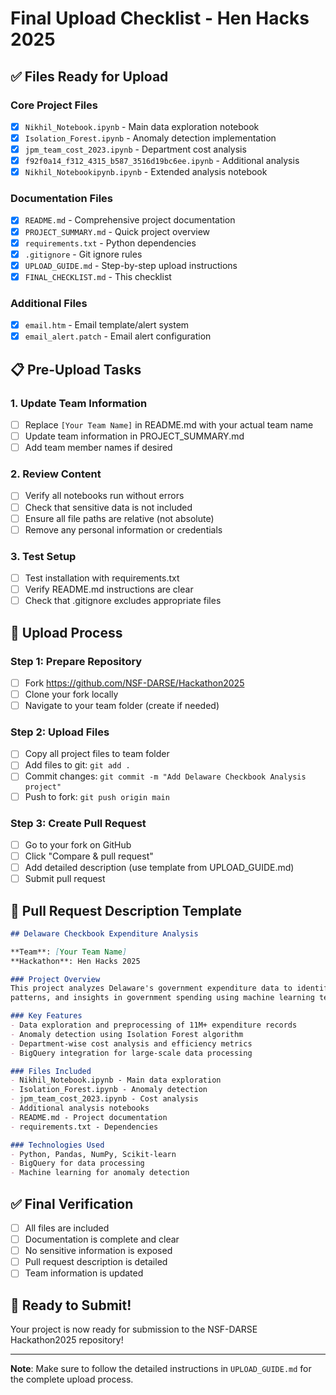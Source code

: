 # Final Upload Checklist - Hen Hacks 2025

## ✅ Files Ready for Upload

### Core Project Files
- [x] `Nikhil_Notebook.ipynb` - Main data exploration notebook
- [x] `Isolation_Forest.ipynb` - Anomaly detection implementation
- [x] `jpm_team_cost_2023.ipynb` - Department cost analysis
- [x] `f92f0a14_f312_4315_b587_3516d19bc6ee.ipynb` - Additional analysis
- [x] `Nikhil_Notebookipynb.ipynb` - Extended analysis notebook

### Documentation Files
- [x] `README.md` - Comprehensive project documentation
- [x] `PROJECT_SUMMARY.md` - Quick project overview
- [x] `requirements.txt` - Python dependencies
- [x] `.gitignore` - Git ignore rules
- [x] `UPLOAD_GUIDE.md` - Step-by-step upload instructions
- [x] `FINAL_CHECKLIST.md` - This checklist

### Additional Files
- [x] `email.htm` - Email template/alert system
- [x] `email_alert.patch` - Email alert configuration

## 📋 Pre-Upload Tasks

### 1. Update Team Information
- [ ] Replace `[Your Team Name]` in README.md with your actual team name
- [ ] Update team information in PROJECT_SUMMARY.md
- [ ] Add team member names if desired

### 2. Review Content
- [ ] Verify all notebooks run without errors
- [ ] Check that sensitive data is not included
- [ ] Ensure all file paths are relative (not absolute)
- [ ] Remove any personal information or credentials

### 3. Test Setup
- [ ] Test installation with requirements.txt
- [ ] Verify README.md instructions are clear
- [ ] Check that .gitignore excludes appropriate files

## 🚀 Upload Process

### Step 1: Prepare Repository
- [ ] Fork https://github.com/NSF-DARSE/Hackathon2025
- [ ] Clone your fork locally
- [ ] Navigate to your team folder (create if needed)

### Step 2: Upload Files
- [ ] Copy all project files to team folder
- [ ] Add files to git: `git add .`
- [ ] Commit changes: `git commit -m "Add Delaware Checkbook Analysis project"`
- [ ] Push to fork: `git push origin main`

### Step 3: Create Pull Request
- [ ] Go to your fork on GitHub
- [ ] Click "Compare & pull request"
- [ ] Add detailed description (use template from UPLOAD_GUIDE.md)
- [ ] Submit pull request

## 📝 Pull Request Description Template

```markdown
## Delaware Checkbook Expenditure Analysis

**Team**: [Your Team Name]
**Hackathon**: Hen Hacks 2025

### Project Overview
This project analyzes Delaware's government expenditure data to identify anomalies, 
patterns, and insights in government spending using machine learning techniques.

### Key Features
- Data exploration and preprocessing of 11M+ expenditure records
- Anomaly detection using Isolation Forest algorithm
- Department-wise cost analysis and efficiency metrics
- BigQuery integration for large-scale data processing

### Files Included
- Nikhil_Notebook.ipynb - Main data exploration
- Isolation_Forest.ipynb - Anomaly detection
- jpm_team_cost_2023.ipynb - Cost analysis
- Additional analysis notebooks
- README.md - Project documentation
- requirements.txt - Dependencies

### Technologies Used
- Python, Pandas, NumPy, Scikit-learn
- BigQuery for data processing
- Machine learning for anomaly detection
```

## ✅ Final Verification
- [ ] All files are included
- [ ] Documentation is complete and clear
- [ ] No sensitive information is exposed
- [ ] Pull request description is detailed
- [ ] Team information is updated

## 🎉 Ready to Submit!
Your project is now ready for submission to the NSF-DARSE Hackathon2025 repository!

---

**Note**: Make sure to follow the detailed instructions in `UPLOAD_GUIDE.md` for the complete upload process.
